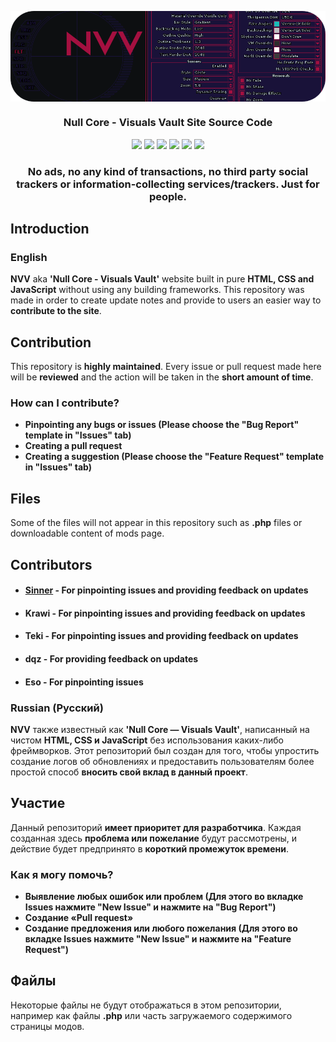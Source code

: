 <p align="center">
  <img src=".github/media/NVV.png" align="center">
</p>
<h3 align="center">Null Core - Visuals Vault Site Source Code</h3>

<div align="center"><img src="https://sonarcloud.io/api/project_badges/measure?project=harmonyzt_NVV-Site&metric=reliability_rating"> <img src="https://sonarcloud.io/api/project_badges/measure?project=harmonyzt_NVV-Site&metric=ncloc"> <img src="https://sonarcloud.io/api/project_badges/measure?project=harmonyzt_NVV-Site&metric=sqale_rating"> <img src="https://sonarcloud.io/api/project_badges/measure?project=harmonyzt_NVV-Site&metric=security_rating"> <img src="https://sonarcloud.io/api/project_badges/measure?project=harmonyzt_NVV-Site&metric=bugs"> <img src="https://sonarcloud.io/api/project_badges/measure?project=harmonyzt_NVV-Site&metric=sqale_index"></div>

<h3 align="center"> No ads, no any kind of transactions, no third party social trackers or information-collecting services/trackers. Just for people. </h3>

## Introduction

### English

**NVV** aka **'Null Core - Visuals Vault'** website built in pure **HTML, CSS and JavaScript** without using any building frameworks. This repository was made in order to create update notes and provide to users an easier way to **contribute to the site**.

## Contribution
This repository is **highly maintained**. Every issue or pull request made here will be **reviewed** and the action will be taken in the **short amount of time**.

### How can I contribute?
- **Pinpointing any bugs or issues (Please choose the "Bug Report" template in "Issues" tab)**
- **Creating a pull request**
- **Creating a suggestion (Please choose the "Feature Request" template in "Issues" tab)**

## Files
Some of the files will not appear in this repository such as **.php** files or downloadable content of mods page.

## Contributors
- #### [Sinner](https://github.com/SinnerK0N) - For pinpointing issues and providing feedback on updates
- #### Krawi - For pinpointing issues and providing feedback on updates
- #### Teki - For pinpointing issues and providing feedback on updates
- #### dqz - For providing feedback on updates
- #### Eso - For pinpointing issues

### Russian (Русский)

**NVV** также известный как **'Null Core — Visuals Vault'**, написанный на чистом **HTML, CSS и JavaScript** без использования каких-либо фреймворков. Этот репозиторий был создан для того, чтобы упростить создание логов об обновлениях и предоставить пользователям более простой способ **вносить свой вклад в данный проект**.

## Участие
Данный репозиторий **имеет приоритет для разработчика**. Каждая созданная здесь **проблема или пожелание** будут рассмотрены, и действие будет предпринято в **короткий промежуток времени**.

### Как я могу помочь?
- **Выявление любых ошибок или проблем (Для этого во вкладке Issues нажмите "New Issue" и нажмите на "Bug Report")**
- **Создание «Pull request»**
- **Создание предложения или любого пожелания (Для этого во вкладке Issues нажмите "New Issue" и нажмите на "Feature Request")**

## Файлы
Некоторые файлы не будут отображаться в этом репозитории, например как файлы **.php** или часть загружаемого содержимого страницы модов.
